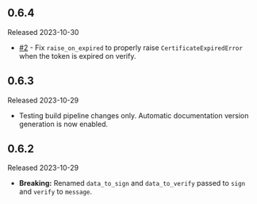 ## 0.6.4

Released 2023-10-30

* [#2](https://github.com/tiwilliam/rsmime/pull/2) - Fix `raise_on_expired` to properly raise `CertificateExpiredError` when the token is expired on verify.

## 0.6.3

Released 2023-10-29

* Testing build pipeline changes only. Automatic documentation version generation is now enabled.

## 0.6.2

Released 2023-10-29

* **Breaking:** Renamed `data_to_sign` and `data_to_verify` passed to `sign` and `verify` to `message`.
